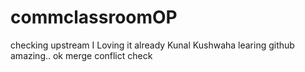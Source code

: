# commclassroomOP
checking upstream
I Loving it already
Kunal Kushwaha learing github amazing..
ok
merge conflict check
